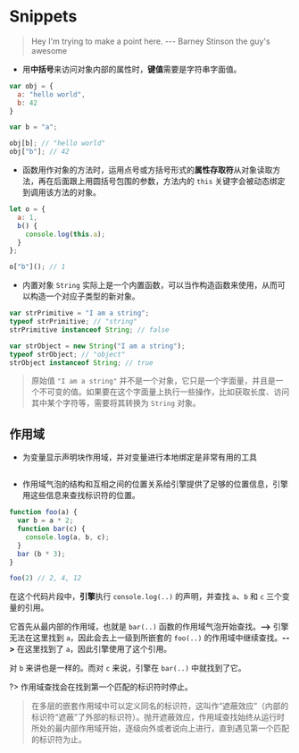 # Snippets

> Hey I'm trying to make a point here. --- Barney Stinson the guy's awesome



- 用**中括号**来访问对象内部的属性时，**键值**需要是字符串字面值。

```javascript
var obj = {
  a: "hello world",
  b: 42
}

var b = "a";

obj[b]; // "hello world"
obj["b"]; // 42
```



- 函数用作对象的方法时，运用点号或方括号形式的**属性存取符**从对象读取方法，再在后面跟上用圆括号包围的参数，方法内的 `this` 关键字会被动态绑定到调用该方法的对象。

```javascript
let o = {
  a: 1,
  b() {
    console.log(this.a);
  }
};

o["b"](); // 1
```





- 内置对象 `String` 实际上是一个内置函数，可以当作构造函数来使用，从而可以构造一个对应子类型的新对象。

```javascript
var strPrimitive = "I am a string";
typeof strPrimitive; // "string"
strPrimitive instanceof String; // false

var strObject = new String("I am a string");
typeof strObject; // "object"
strObject instanceof String; // true
```

> 原始值 `"I am a string"` 并不是一个对象，它只是一个字面量，并且是一个不可变的值。如果要在这个字面量上执行一些操作，比如获取长度、访问其中某个字符等，需要将其转换为 `String` 对象。



## 作用域

- 为变量显示声明块作用域，并对变量进行本地绑定是非常有用的工具

```javascript

```



- 作用域气泡的结构和互相之间的位置关系给引擎提供了足够的位置信息，引擎用这些信息来查找标识符的位置。

```javascript
function foo(a) {
  var b = a * 2;
  function bar(c) {
    console.log(a, b, c);
  }
  bar (b * 3);
}

foo(2) // 2, 4, 12
```

在这个代码片段中，**引擎**执行 `console.log(..)` 的声明，并查找 `a`、`b` 和 `c` 三个变量的引用。

它首先从最内部的作用域，也就是 `bar(..)` 函数的作用域气泡开始查找。**-->** 引擎无法在这里找到 `a`，因此会去上一级到所嵌套的 `foo(..)` 的作用域中继续查找。**-->** 在这里找到了 `a`，因此引擎使用了这个引用。

对 `b` 来讲也是一样的。而对 `c` 来说，引擎在 `bar(..)` 中就找到了它。



?> 作用域查找会在找到第一个匹配的标识符时停止。

> 在多层的嵌套作用域中可以定义同名的标识符，这叫作“遮蔽效应”（内部的标识符“遮蔽”了外部的标识符）。抛开遮蔽效应，作用域查找始终从运行时所处的最内部作用域开始，逐级向外或者说向上进行，直到遇见第一个匹配的标识符为止。

